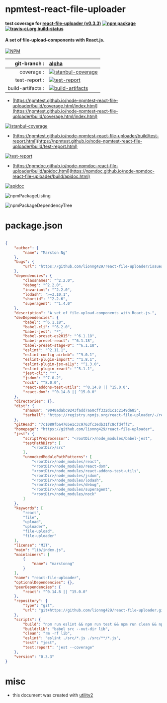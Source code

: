 # npmtest-react-file-uploader

#### test coverage for  [react-file-uploader (v0.3.3)](https://github.com/lionng429/react-file-uploader)  [![npm package](https://img.shields.io/npm/v/npmtest-react-file-uploader.svg?style=flat-square)](https://www.npmjs.org/package/npmtest-react-file-uploader) [![travis-ci.org build-status](https://api.travis-ci.org/npmtest/node-npmtest-react-file-uploader.svg)](https://travis-ci.org/npmtest/node-npmtest-react-file-uploader)

#### A set of file-upload-components with React.js.

[![NPM](https://nodei.co/npm/react-file-uploader.png?downloads=true&downloadRank=true&stars=true)](https://www.npmjs.com/package/react-file-uploader)

| git-branch : | [alpha](https://github.com/npmtest/node-npmtest-react-file-uploader/tree/alpha)|
|--:|:--|
| coverage : | [![istanbul-coverage](https://npmtest.github.io/node-npmtest-react-file-uploader/build/coverage.badge.svg)](https://npmtest.github.io/node-npmtest-react-file-uploader/build/coverage.html/index.html)|
| test-report : | [![test-report](https://npmtest.github.io/node-npmtest-react-file-uploader/build/test-report.badge.svg)](https://npmtest.github.io/node-npmtest-react-file-uploader/build/test-report.html)|
| build-artifacts : | [![build-artifacts](https://npmtest.github.io/node-npmtest-react-file-uploader/glyphicons_144_folder_open.png)](https://github.com/npmtest/node-npmtest-react-file-uploader/tree/gh-pages/build)|

- [https://npmtest.github.io/node-npmtest-react-file-uploader/build/coverage.html/index.html](https://npmtest.github.io/node-npmtest-react-file-uploader/build/coverage.html/index.html)

[![istanbul-coverage](https://npmtest.github.io/node-npmtest-react-file-uploader/build/screenCapture.buildCi.browser.%252Ftmp%252Fbuild%252Fcoverage.lib.html.png)](https://npmtest.github.io/node-npmtest-react-file-uploader/build/coverage.html/index.html)

- [https://npmtest.github.io/node-npmtest-react-file-uploader/build/test-report.html](https://npmtest.github.io/node-npmtest-react-file-uploader/build/test-report.html)

[![test-report](https://npmtest.github.io/node-npmtest-react-file-uploader/build/screenCapture.buildCi.browser.%252Ftmp%252Fbuild%252Ftest-report.html.png)](https://npmtest.github.io/node-npmtest-react-file-uploader/build/test-report.html)

- [https://npmdoc.github.io/node-npmdoc-react-file-uploader/build/apidoc.html](https://npmdoc.github.io/node-npmdoc-react-file-uploader/build/apidoc.html)

[![apidoc](https://npmdoc.github.io/node-npmdoc-react-file-uploader/build/screenCapture.buildCi.browser.%252Ftmp%252Fbuild%252Fapidoc.html.png)](https://npmdoc.github.io/node-npmdoc-react-file-uploader/build/apidoc.html)

![npmPackageListing](https://npmtest.github.io/node-npmtest-react-file-uploader/build/screenCapture.npmPackageListing.svg)

![npmPackageDependencyTree](https://npmtest.github.io/node-npmtest-react-file-uploader/build/screenCapture.npmPackageDependencyTree.svg)



# package.json

```json

{
    "author": {
        "name": "Marston Ng"
    },
    "bugs": {
        "url": "https://github.com/lionng429/react-file-uploader/issues"
    },
    "dependencies": {
        "classnames": "^2.2.0",
        "debug": "^2.2.0",
        "invariant": "^2.2.0",
        "lodash": ">=3.10.1",
        "shortid": "^2.2.6",
        "superagent": "^1.4.0"
    },
    "description": "A set of file-upload-components with React.js.",
    "devDependencies": {
        "babel": "^6.1.18",
        "babel-cli": "^6.2.0",
        "babel-jest": "*",
        "babel-preset-es2015": "^6.1.18",
        "babel-preset-react": "^6.1.18",
        "babel-preset-stage-0": "^6.1.18",
        "eslint": "^2.11.1",
        "eslint-config-airbnb": "^9.0.1",
        "eslint-plugin-import": "^1.8.1",
        "eslint-plugin-jsx-a11y": "^1.3.0",
        "eslint-plugin-react": "^5.1.1",
        "jest-cli": "*",
        "jsdom": "^7.0.2",
        "nock": "^8.0.0",
        "react-addons-test-utils": "^0.14.8 || ^15.0.0",
        "react-dom": "^0.14.8 || ^15.0.0"
    },
    "directories": {},
    "dist": {
        "shasum": "9040adabc9243fadd7a60cff332d1c1c2149d685",
        "tarball": "https://registry.npmjs.org/react-file-uploader/-/react-file-uploader-0.3.3.tgz"
    },
    "gitHead": "7c1089fba4765e1c3c9763fc3edb31fc8cfd4ff2",
    "homepage": "https://github.com/lionng429/react-file-uploader",
    "jest": {
        "scriptPreprocessor": "<rootDir>/node_modules/babel-jest",
        "testPathDirs": [
            "<rootDir>/src"
        ],
        "unmockedModulePathPatterns": [
            "<rootDir>/node_modules/react",
            "<rootDir>/node_modules/react-dom",
            "<rootDir>/node_modules/react-addons-test-utils",
            "<rootDir>/node_modules/jsdom",
            "<rootDir>/node_modules/lodash",
            "<rootDir>/node_modules/debug",
            "<rootDir>/node_modules/superagent",
            "<rootDir>/node_modules/nock"
        ]
    },
    "keywords": [
        "react",
        "file",
        "upload",
        "uploader",
        "file-upload",
        "file-uploader"
    ],
    "license": "MIT",
    "main": "lib/index.js",
    "maintainers": [
        {
            "name": "marstonng"
        }
    ],
    "name": "react-file-uploader",
    "optionalDependencies": {},
    "peerDependencies": {
        "react": "^0.14.8 || ^15.0.0"
    },
    "repository": {
        "type": "git",
        "url": "git+https://github.com/lionng429/react-file-uploader.git"
    },
    "scripts": {
        "build": "npm run eslint && npm run test && npm run clean && npm run build:lib",
        "build:lib": "babel src --out-dir lib",
        "clean": "rm -rf lib",
        "eslint": "eslint ./src/*.js ./src/**/*.js",
        "test": "jest",
        "test:report": "jest --coverage"
    },
    "version": "0.3.3"
}
```



# misc
- this document was created with [utility2](https://github.com/kaizhu256/node-utility2)
